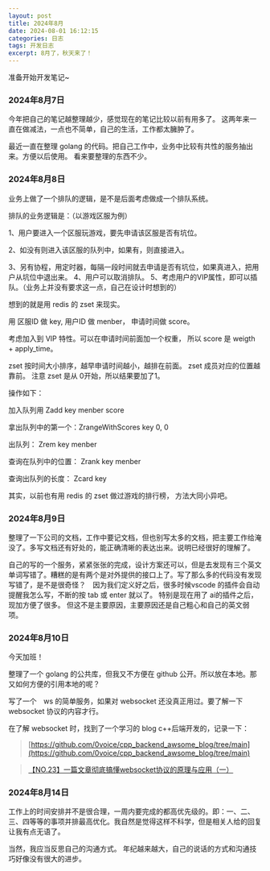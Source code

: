 ```yaml
---
layout: post
title: 2024年8月
date: 2024-08-01 16:12:15
categories: 日志
tags: 开发日志
excerpt: 8月了，秋天来了！
---
```


准备开始开发笔记~

### 2024年8月7日

今年把自己的笔记越整理越少，感觉现在的笔记比较以前有用多了。 这两年来一直在做减法，一点也不简单，自己的生活，工作都太臃肿了。   

最近一直在整理 golang 的代码。把自己工作中，业务中比较有共性的服务抽出来。方便以后使用。 看来要整理的东西不少。 

### 2024年8月8日

业务上做了一个排队的逻辑，是不是后面考虑做成一个排队系统。

排队的业务逻辑是：（以游戏区服为例）

1、用户要进入一个区服玩游戏，要先申请该区服是否有坑位。

2、如没有则进入该区服的队列中，如果有，则直接进入。 

3、另有协程，用定时器，每隔一段时间就去申请是否有坑位，如果真进入，把用户从坑位中退出来。
4、用户可以取消排队。
5、考虑用户的VIP属性，即可以插队。（业务上并没有要求这一点，自己在设计时想到的）

想到的就是用 redis 的 zset 来现实。

用 区服ID 做 key, 用户ID 做 menber， 申请时间做 score。

考虑加入到 VIP 特性。可以在申请时间前面加一个权重， 所以 score 是 weigth + apply_time。

zset 按时间大小排序，越早申请时间越小，越排在前面。 zset 成员对应的位置越靠前。 注意 zset 是从 0开始，所以结果要加了1。

操作如下： 

加入队列用 Zadd   key menber score 

拿出队列中的第一个：ZrangeWithScores key 0, 0

出队列： Zrem key  menber 

查询在队列中的位置： Zrank key menber 

查询出队列的长度： Zcard key 

其实，以前也有用 redis 的 zset 做过游戏的排行榜， 方法大同小异吧。

### 2024年8月9日 

整理了一下公司的文档，工作中要记文档，但也别写太多的文档，把主要工作给淹没了。多写文档还有好处的，能正确清晰的表达出来。说明已经很好的理解了。 

自己的写的一个服务，紧紧张张的完成，设计方案还可以，但是去发现有三个英文单词写错了。糟糕的是有两个是对外提供的接口上了。写了那么多的代码没有发现写错了，是不是很奇怪？　因为我们定义好之后，很多时候vscode 的插件会自动提醒我怎么写，不断的按 tab 或 enter 就以了。 特别是现在用了 ai的插件之后，现加方便了很多。 但这不是主要原因，主要原因还是自己粗心和自己的英文弱项。 

### 2024年8月10日

今天加班！

整理了一个 golang 的公共库，但我又不方便在 github 公开。所以放在本地。那又如何方便的引用本地的呢？

写了一个　ws 的简单服务，如果对 websocket 还没真正用过。要了解一下 websocket 协议的内容才行。 

在了解 websocket 时，找到了一个学习的 blog c++后端开发的，记录一下：

> [https://github.com/0voice/cpp_backend_awsome_blog/tree/main](https://github.com/0voice/cpp_backend_awsome_blog/tree/main)

> [【NO.23】一篇文章彻底搞懂websocket协议的原理与应用（一）](https://github.com/0voice/cpp_backend_awsome_blog/blob/main/【NO.23】一篇文章彻底搞懂websocket协议的原理与应用（一）.md)


### 2024年8月14日

工作上的时间安排并不是很合理，一周内要完成的都高优先级的。即：一、二、三、四等等的事项并排最高优化。我自然是觉得这样不科学，但是相关人给的回复让我有点无语了。

当然，我应当反思自己的沟通方式。 年纪越来越大，自己的说话的方式和沟通技巧好像没有很大的进步。












